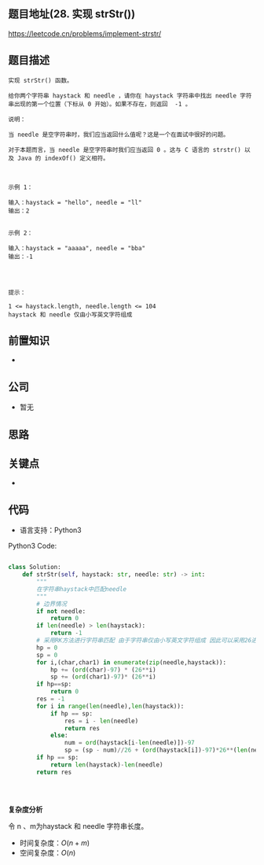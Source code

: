
## 题目地址(28. 实现 strStr())

https://leetcode.cn/problems/implement-strstr/

## 题目描述

```
实现 strStr() 函数。

给你两个字符串 haystack 和 needle ，请你在 haystack 字符串中找出 needle 字符串出现的第一个位置（下标从 0 开始）。如果不存在，则返回  -1 。

说明：

当 needle 是空字符串时，我们应当返回什么值呢？这是一个在面试中很好的问题。

对于本题而言，当 needle 是空字符串时我们应当返回 0 。这与 C 语言的 strstr() 以及 Java 的 indexOf() 定义相符。

 

示例 1：

输入：haystack = "hello", needle = "ll"
输出：2


示例 2：

输入：haystack = "aaaaa", needle = "bba"
输出：-1


 

提示：

1 <= haystack.length, needle.length <= 104
haystack 和 needle 仅由小写英文字符组成
```

## 前置知识

- 

## 公司

- 暂无

## 思路

## 关键点

-  

## 代码

- 语言支持：Python3

Python3 Code:

```python

class Solution:
    def strStr(self, haystack: str, needle: str) -> int:
        """
        在字符串haystack中匹配needle
        """
        # 边界情况
        if not needle:
            return 0
        if len(needle) > len(haystack):
            return -1 
        # 采用RK方法进行字符串匹配 由于字符串仅由小写英文字符组成 因此可以采用26进制
        hp = 0
        sp = 0 
        for i,(char,char1) in enumerate(zip(needle,haystack)):
            hp += (ord(char)-97) * (26**i)
            sp += (ord(char1)-97)* (26**i)
        if hp==sp:
            return 0 
        res = -1
        for i in range(len(needle),len(haystack)):
            if hp == sp:
                res = i - len(needle)
                return res 
            else:
                num = ord(haystack[i-len(needle)])-97
                sp = (sp - num)//26 + (ord(haystack[i])-97)*26**(len(needle)-1)
        if hp == sp:
            return len(haystack)-len(needle)
        return res 

        
        


```


**复杂度分析**

令 n 、m为haystack 和 needle 字符串长度。

- 时间复杂度：$O(n+m)$
- 空间复杂度：$O(n)$


